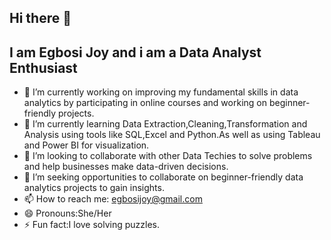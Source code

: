 ## Hi there 👋

## I am Egbosi Joy and i am a Data Analyst Enthusiast


- 🔭 I’m currently working on improving my fundamental skills in data analytics by participating in online courses and working on beginner-friendly projects.
- 🌱 I’m currently learning Data Extraction,Cleaning,Transformation and Analysis using tools like SQL,Excel and Python.As well as using Tableau and Power BI for visualization.
- 👯 I’m looking to collaborate with other Data Techies to solve problems and help businesses make data-driven decisions.
- 🤔 I’m seeking opportunities to collaborate on beginner-friendly data analytics projects to gain insights.
- 📫 How to reach me: egbosijoy@gmail.com
- 😄 Pronouns:She/Her
- ⚡ Fun fact:I love solving puzzles.

